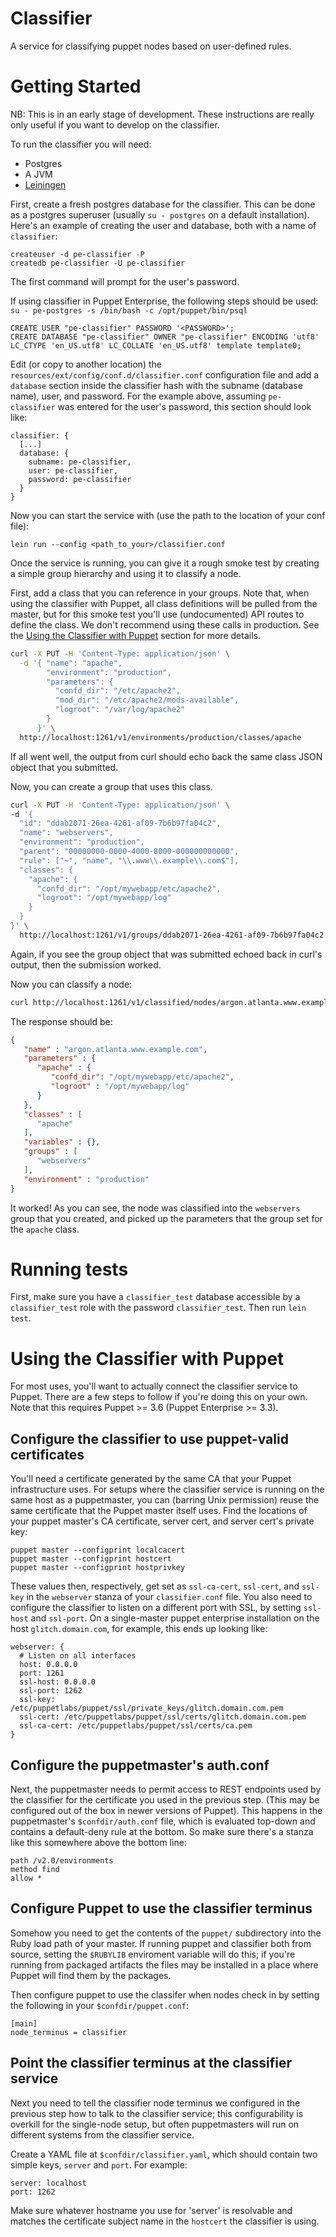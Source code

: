 # Classifier

A service for classifying puppet nodes based on user-defined rules.

# Getting Started

NB: This is in an early stage of development.
These instructions are really only useful if you want to develop on the classifier.

To run the classifier you will need:

* Postgres
* A JVM
* [Leiningen](http://leiningen.org)

First, create a fresh postgres database for the classifier.
This can be done as a postgres superuser (usually `su - postgres` on a default installation).
Here's an example of creating the user and database, both with a name of `classifier`:

```
createuser -d pe-classifier -P
createdb pe-classifier -U pe-classifier
```

The first command will prompt for the user's password.

If using classifier in Puppet Enterprise, the following steps should be used:
`su - pe-postgres -s /bin/bash -c /opt/puppet/bin/psql`

```
CREATE USER "pe-classifier" PASSWORD '<PASSWORD>';
CREATE DATABASE "pe-classifier" OWNER "pe-classifier" ENCODING 'utf8' LC_CTYPE 'en_US.utf8' LC_COLLATE 'en_US.utf8' template template0;
```

Edit (or copy to another location) the `resources/ext/config/conf.d/classifier.conf` configuration file and add a `database` section inside the classifier hash with the subname (database name), user, and password.
For the example above, assuming `pe-classifier` was entered for the user's password, this section should look like:

```
classifier: {
  [...]
  database: {
    subname: pe-classifier,
    user: pe-classifier,
    password: pe-classifier
  }
}
```

Now you can start the service with (use the path to the location of your conf file):

```
lein run --config <path_to_your>/classifier.conf
```

Once the service is running, you can give it a rough smoke test by creating a simple group hierarchy and using it to classify a node.

First, add a class that you can reference in your groups.
Note that, when using the classifier with Puppet, all class definitions will be pulled from the master, but for this smoke test you'll use (undocumented) API routes to define the class. We don't recommend using these calls in production. See the [Using the Classifier with Puppet](#using-the-classifier-with-puppet) section for more details.

```sh
curl -X PUT -H 'Content-Type: application/json' \
  -d '{ "name": "apache",
        "environment": "production",
        "parameters": {
          "confd_dir": "/etc/apache2",
          "mod_dir": "/etc/apache2/mods-available",
          "logroot": "/var/log/apache2"
        }
      }' \
  http://localhost:1261/v1/environments/production/classes/apache
```

If all went well, the output from curl should echo back the same class JSON object that you submitted.

Now, you can create a group that uses this class.

```sh
curl -X PUT -H 'Content-Type: application/json' \
-d '{
  "id": "ddab2071-26ea-4261-af09-7b6b97fa04c2",
  "name": "webservers",
  "environment": "production",
  "parent": "00000000-0000-4000-8000-000000000000",
  "rule": ["~", "name", "\\.www\\.example\\.com$"],
  "classes": {
    "apache": {
      "confd_dir": "/opt/mywebapp/etc/apache2",
      "logroot": "/opt/mywebapp/log"
    }
  }
}' \
  http://localhost:1261/v1/groups/ddab2071-26ea-4261-af09-7b6b97fa04c2
```

Again, if you see the group object that was submitted echoed back in curl's output, then the submission worked.

Now you can classify a node:

```sh
curl http://localhost:1261/v1/classified/nodes/argon.atlanta.www.example.com
```

The response should be:

```json
{
   "name" : "argon.atlanta.www.example.com",
   "parameters" : {
      "apache" : {
         "confd_dir": "/opt/mywebapp/etc/apache2",
         "logroot" : "/opt/mywebapp/log"
      }
   },
   "classes" : [
      "apache"
   ],
   "variables" : {},
   "groups" : [
      "webservers"
   ],
   "environment" : "production"
}
```

It worked!
As you can see, the node was classified into the `webservers` group that you created, and picked up the parameters that the group set for the `apache` class.

# Running tests

First, make sure you have a `classifier_test` database accessible by a `classifier_test`
role with the password `classifier_test`. Then run `lein test`.

# Using the Classifier with Puppet

For most uses, you'll want to actually connect the classifier service to Puppet. There are a few steps to follow if you're doing this on your own. Note that this requires Puppet >= 3.6 (Puppet Enterprise >= 3.3).

## Configure the classifier to use puppet-valid certificates

You'll need a certificate generated by the same CA that your Puppet infrastructure uses. For setups where the classifier service is running on the same host as a puppetmaster, you can (barring Unix permission) reuse the same certificate that the Puppet master itself uses.  Find the locations of your puppet master's CA certificate, server cert, and server cert's private key:

```
puppet master --configprint localcacert
puppet master --configprint hostcert
puppet master --configprint hostprivkey
```

These values then, respectively, get set as `ssl-ca-cert`, `ssl-cert`, and `ssl-key` in the `webserver` stanza of your `classifier.conf` file. You also need to configure the classifier to listen on a different port with SSL, by setting `ssl-host` and `ssl-port`. On a single-master puppet enterprise installation on the host `glitch.domain.com`, for example, this ends up looking like:

```
webserver: {
  # Listen on all interfaces
  host: 0.0.0.0
  port: 1261
  ssl-host: 0.0.0.0
  ssl-port: 1262
  ssl-key: /etc/puppetlabs/puppet/ssl/private_keys/glitch.domain.com.pem
  ssl-cert: /etc/puppetlabs/puppet/ssl/certs/glitch.domain.com.pem
  ssl-ca-cert: /etc/puppetlabs/puppet/ssl/certs/ca.pem
}
```

## Configure the puppetmaster's auth.conf

Next, the puppetmaster needs to permit access to REST endpoints used by the classifier for the certificate you used in the previous step. (This may be configured out of the box in newer versions of Puppet). This happens in the puppetmaster's `$confdir/auth.conf` file, which is evaluated top-down and contains a default-deny rule at the bottom. So make sure there's a stanza like this somewhere above the bottom line:

```
path /v2.0/environments
method find
allow *
```

## Configure Puppet to use the classifier terminus

Somehow you need to get the contents of the `puppet/` subdirectory into the Ruby load path of your master. If running puppet and classifier both from source, setting the `$RUBYLIB` enviroment variable will do this; if you're running from packaged artifacts the files may be installed in a place where Puppet will find them by the packages.

Then configure puppet to use the classifer when nodes check in by setting the following in your `$confdir/puppet.conf`:

```
[main]
node_terminus = classifier
```

## Point the classifier terminus at the classifier service

Next you need to tell the classifier node terminus we configured in the previous step how to talk to the classifier service; this configurability is overkill for the single-node setup, but often puppetmasters will run on different systems from the classifier service.

Create a YAML file at `$confdir/classifier.yaml`, which should contain two simple keys, `server` and `port`. For example:

```
server: localhost
port: 1262
```

Make sure whatever hostname you use for 'server' is resolvable and matches the certificate subject name in the `hostcert` the classifier is using.



